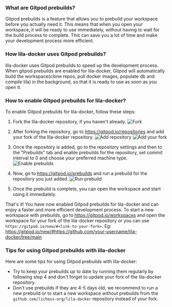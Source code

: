 ### What are Gitpod prebuilds?
Gitpod prebuilds is a feature that allows you to prebuild your workspace before you actually need it. This means that when you open your workspace, it will be ready to use immediately, without having to wait for the build process to complete. This can save you a lot of time and make your development process more efficient.

### How lila-docker uses Gitpod prebuilds?
lila-docker uses Gitpod prebuilds to speed up the development process. When gitpod prebuilds are enabled for lila-docker, Gitpod will automatically build the workspace(clone repos, pull docker images, populate db and compile lila) in the background, so that it is ready to use as soon as you open it.

### How to enable Gitpod prebuilds for lila-docker?
To enable Gitpod prebuilds for lila-docker, follow these steps:
1. Fork the lila-docker repository, if you haven't already.
![Fork](https://github.com/user-attachments/assets/45ceef96-8586-4db1-adb1-9213c95dbbe5)

2. After forking the repository, go to https://gitpod.io/repositories and add your fork of the lila-docker repository.
![Add repository](https://github.com/user-attachments/assets/78233aa9-1feb-4970-a8d3-c23536840c6f)
![Add your fork](https://github.com/user-attachments/assets/e654993d-b618-4f9e-a04c-47badee666ef)

3. Once the repository is added, go to the repository settings and then to the "Prebuilds" tab and enable prebuilds for the repository, set commit interval to 0 and choose your preferred machine type.
![Enable prebuilds](https://github.com/user-attachments/assets/d2f340a1-0c63-49af-839b-6d4f668d53f5)

4. Now, go to https://gitpod.io/prebuilds and run a prebuild for the repository you just added.
![Run prebuild](https://github.com/user-attachments/assets/bf3c4284-23c7-49c5-9329-77b683a8812f)

5. Once the prebuild is complete, you can open the workspace and start using it immediately.

That's it! You have now enabled Gitpod prebuilds for lila-docker and can enjoy a faster and more efficient development process.
To start a new workspace with prebuilds, go to https://gitpod.io/workspaces and open the workspace for your fork of the lila-docker repository or you can use `https://gitpod.io/new/#<link-to-your-fork>`. Eg: https://gitpod.io/new/#https://github.com/your-username/lila-docker/tree/main

### Tips for using Gitpod prebuilds with lila-docker
Here are some tips for using Gitpod prebuilds with lila-docker:
- Try to keep your prebuilds up to date by running them regularly by following step 4 and don't forget to update your fork of the lila-docker repository.
- Don't use prebuilds if they are 4-5 days old, we recommend to run a new prebuild or to start a new workspace without prebuilds from the `github.com/lichess-org/lila-docker` repository instead of your fork.

